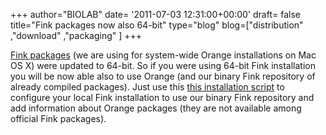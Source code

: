 +++
author="BIOLAB"
date= '2011-07-03 12:31:00+00:00'
draft= false
title="Fink packages now also 64-bit"
type="blog"
blog=["distribution" ,"download" ,"packaging" ]
+++

[Fink packages](http://www.finkproject.org/) (we are using for system-wide Orange installations on Mac OS X) were updated to 64-bit. So if you were using 64-bit Fink installation you will be now able also to use Orange (and our binary Fink repository of already compiled packages). Just use this [this installation script](/svn/orange/trunk/install-scripts/mac/fink-selfupdate-orange.sh) to configure your local Fink installation to use our binary Fink repository and add information about Orange packages (they are not available among official Fink packages).
